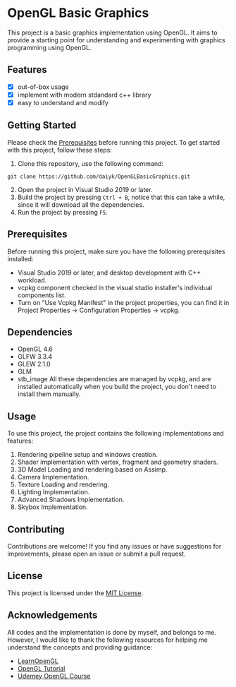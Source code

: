 # OpenGL Basic Graphics

This project is a basic graphics implementation using OpenGL. It aims to provide a starting point for understanding and experimenting with graphics programming using OpenGL.

## Features

- [x] out-of-box usage
- [x] implement with modern stdandard c++ library
- [x] easy to understand and modify

## Getting Started
Please check the [Prerequisites](#prerequisites) before running this project.
To get started with this project, follow these steps:

1. Clone this repository, use the following command:
```
git clone https://github.com/daiyk/OpenGLBasicGraphics.git

```
2. Open the project in Visual Studio 2019 or later.
3. Build the project by pressing `Ctrl + B`, notice that this can take a while, since it will download all the dependencies.
4. Run the project by pressing `F5`.

## Prerequisites

Before running this project, make sure you have the following prerequisites installed:

- Visual Studio 2019 or later, and desktop development with C++ workload.
- vcpkg component checked in the visual studio installer's individual components list.
- Turn on "Use Vcpkg Manifest" in the project properties, you can find it in Project Properties -> Configuration Properties -> vcpkg.

## Dependencies
- OpenGL 4.6
- GLFW 3.3.4
- GLEW 2.1.0
- GLM 
- stb_image
All these dependencies are managed by vcpkg, and are installed automatically when you build the project, you don't need to install them manually. 


## Usage

To use this project, the project contains the following implementations and features:

1. Rendering pipeline setup and windows creation.
2. Shader implementation with vertex, fragment and geometry shaders.
3. 3D Model Loading and rendering based on Assimp.
4. Camera Implementation.
5. Texture Loading and rendering.
6. Lighting Implementation.
7. Advanced Shadows Implementation.
8. Skybox Implementation. 

## Contributing

Contributions are welcome! If you find any issues or have suggestions for improvements, please open an issue or submit a pull request.

## License

This project is licensed under the [MIT License](LICENSE).

## Acknowledgements

All codes and the implementation is done by myself, and belongs to me. However, I would like to thank the following resources for helping me understand the concepts and providing guidance:
- [LearnOpenGL](https://learnopengl.com/)
- [OpenGL Tutorial](https://www.opengl-tutorial.org/)
- [Udemey OpenGL Course](https://www.udemy.com/course/graphics-with-modern-opengl/)
